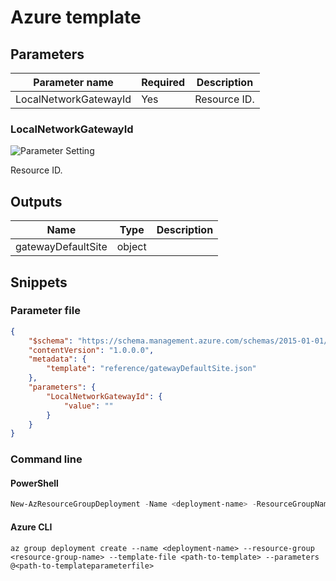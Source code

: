 # Azure template

## Parameters

Parameter name | Required | Description
-------------- | -------- | -----------
LocalNetworkGatewayId | Yes      | Resource ID.

### LocalNetworkGatewayId

![Parameter Setting](https://img.shields.io/badge/parameter-required-orange?style=flat-square)

Resource ID.

## Outputs

Name | Type | Description
---- | ---- | -----------
gatewayDefaultSite | object |

## Snippets

### Parameter file

```json
{
    "$schema": "https://schema.management.azure.com/schemas/2015-01-01/deploymentParameters.json#",
    "contentVersion": "1.0.0.0",
    "metadata": {
        "template": "reference/gatewayDefaultSite.json"
    },
    "parameters": {
        "LocalNetworkGatewayId": {
            "value": ""
        }
    }
}
```

### Command line

#### PowerShell

```powershell
New-AzResourceGroupDeployment -Name <deployment-name> -ResourceGroupName <resource-group-name> -TemplateFile <path-to-template> -TemplateParameterFile <path-to-templateparameter>
```

#### Azure CLI

```text
az group deployment create --name <deployment-name> --resource-group <resource-group-name> --template-file <path-to-template> --parameters @<path-to-templateparameterfile>
```
